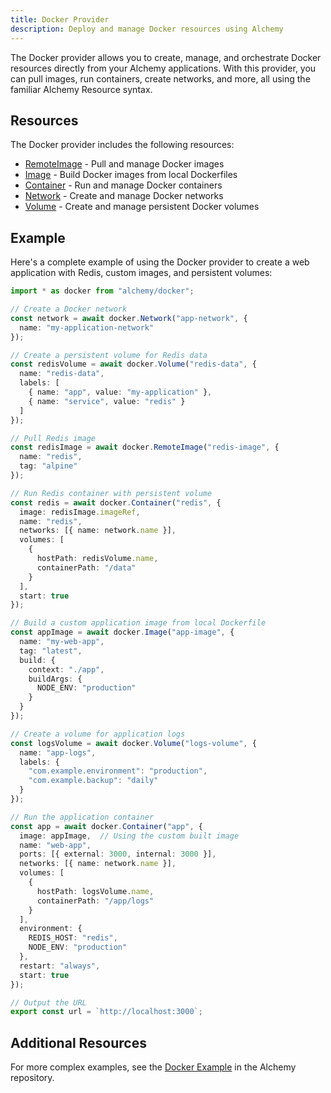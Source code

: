 ```yaml
---
title: Docker Provider
description: Deploy and manage Docker resources using Alchemy
---
```


The Docker provider allows you to create, manage, and orchestrate Docker resources directly from your Alchemy applications. With this provider, you can pull images, run containers, create networks, and more, all using the familiar Alchemy Resource syntax.

## Resources

The Docker provider includes the following resources:

- [RemoteImage](./remote-image.md) - Pull and manage Docker images
- [Image](./image.md) - Build Docker images from local Dockerfiles
- [Container](./container.md) - Run and manage Docker containers
- [Network](./network.md) - Create and manage Docker networks
- [Volume](./volume.md) - Create and manage persistent Docker volumes

## Example

Here's a complete example of using the Docker provider to create a web application with Redis, custom images, and persistent volumes:

```typescript
import * as docker from "alchemy/docker";

// Create a Docker network
const network = await docker.Network("app-network", {
  name: "my-application-network"
});

// Create a persistent volume for Redis data
const redisVolume = await docker.Volume("redis-data", {
  name: "redis-data",
  labels: [
    { name: "app", value: "my-application" },
    { name: "service", value: "redis" }
  ]
});

// Pull Redis image
const redisImage = await docker.RemoteImage("redis-image", {
  name: "redis",
  tag: "alpine"
});

// Run Redis container with persistent volume
const redis = await docker.Container("redis", {
  image: redisImage.imageRef,
  name: "redis",
  networks: [{ name: network.name }],
  volumes: [
    {
      hostPath: redisVolume.name,
      containerPath: "/data"
    }
  ],
  start: true
});

// Build a custom application image from local Dockerfile
const appImage = await docker.Image("app-image", {
  name: "my-web-app",
  tag: "latest",
  build: {
    context: "./app",
    buildArgs: {
      NODE_ENV: "production"
    }
  }
});

// Create a volume for application logs
const logsVolume = await docker.Volume("logs-volume", {
  name: "app-logs",
  labels: {
    "com.example.environment": "production",
    "com.example.backup": "daily"
  }
});

// Run the application container
const app = await docker.Container("app", {
  image: appImage,  // Using the custom built image
  name: "web-app",
  ports: [{ external: 3000, internal: 3000 }],
  networks: [{ name: network.name }],
  volumes: [
    {
      hostPath: logsVolume.name,
      containerPath: "/app/logs"
    }
  ],
  environment: {
    REDIS_HOST: "redis",
    NODE_ENV: "production"
  },
  restart: "always",
  start: true
});

// Output the URL
export const url = `http://localhost:3000`;
```

## Additional Resources

For more complex examples, see the [Docker Example](https://github.com/sam-goodwin/alchemy/tree/main/examples/docker) in the Alchemy repository.

